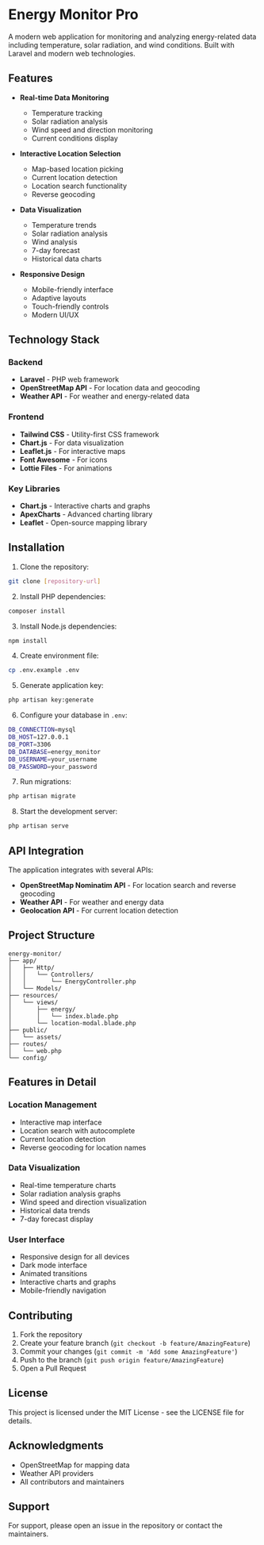 # Energy Monitor Pro

A modern web application for monitoring and analyzing energy-related data including temperature, solar radiation, and wind conditions. Built with Laravel and modern web technologies.

## Features

- **Real-time Data Monitoring**
  - Temperature tracking
  - Solar radiation analysis
  - Wind speed and direction monitoring
  - Current conditions display

- **Interactive Location Selection**
  - Map-based location picking
  - Current location detection
  - Location search functionality
  - Reverse geocoding

- **Data Visualization**
  - Temperature trends
  - Solar radiation analysis
  - Wind analysis
  - 7-day forecast
  - Historical data charts

- **Responsive Design**
  - Mobile-friendly interface
  - Adaptive layouts
  - Touch-friendly controls
  - Modern UI/UX

## Technology Stack

### Backend
- **Laravel** - PHP web framework
- **OpenStreetMap API** - For location data and geocoding
- **Weather API** - For weather and energy-related data

### Frontend
- **Tailwind CSS** - Utility-first CSS framework
- **Chart.js** - For data visualization
- **Leaflet.js** - For interactive maps
- **Font Awesome** - For icons
- **Lottie Files** - For animations

### Key Libraries
- **Chart.js** - Interactive charts and graphs
- **ApexCharts** - Advanced charting library
- **Leaflet** - Open-source mapping library

## Installation

1. Clone the repository:
```bash
git clone [repository-url]
```

2. Install PHP dependencies:
```bash
composer install
```

3. Install Node.js dependencies:
```bash
npm install
```

4. Create environment file:
```bash
cp .env.example .env
```

5. Generate application key:
```bash
php artisan key:generate
```

6. Configure your database in `.env`:
```bash
DB_CONNECTION=mysql
DB_HOST=127.0.0.1
DB_PORT=3306
DB_DATABASE=energy_monitor
DB_USERNAME=your_username
DB_PASSWORD=your_password
```

7. Run migrations:
```bash
php artisan migrate
```

8. Start the development server:
```bash
php artisan serve
```

## API Integration

The application integrates with several APIs:

- **OpenStreetMap Nominatim API** - For location search and reverse geocoding
- **Weather API** - For weather and energy data
- **Geolocation API** - For current location detection

## Project Structure

```
energy-monitor/
├── app/
│   ├── Http/
│   │   └── Controllers/
│   │       └── EnergyController.php
│   └── Models/
├── resources/
│   └── views/
│       ├── energy/
│       │   └── index.blade.php
│       └── location-modal.blade.php
├── public/
│   └── assets/
├── routes/
│   └── web.php
└── config/
```

## Features in Detail

### Location Management
- Interactive map interface
- Location search with autocomplete
- Current location detection
- Reverse geocoding for location names

### Data Visualization
- Real-time temperature charts
- Solar radiation analysis graphs
- Wind speed and direction visualization
- Historical data trends
- 7-day forecast display

### User Interface
- Responsive design for all devices
- Dark mode interface
- Animated transitions
- Interactive charts and graphs
- Mobile-friendly navigation

## Contributing

1. Fork the repository
2. Create your feature branch (`git checkout -b feature/AmazingFeature`)
3. Commit your changes (`git commit -m 'Add some AmazingFeature'`)
4. Push to the branch (`git push origin feature/AmazingFeature`)
5. Open a Pull Request

## License

This project is licensed under the MIT License - see the LICENSE file for details.

## Acknowledgments

- OpenStreetMap for mapping data
- Weather API providers
- All contributors and maintainers

## Support

For support, please open an issue in the repository or contact the maintainers.
